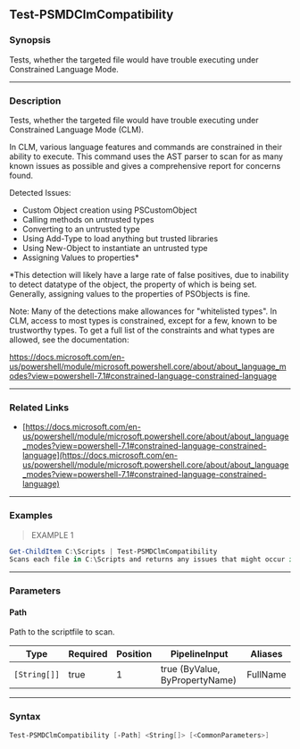 Test-PSMDClmCompatibility
-------------------------

### Synopsis
Tests, whether the targeted file would have trouble executing under Constrained Language Mode.

---

### Description

Tests, whether the targeted file would have trouble executing under Constrained Language Mode (CLM).

In CLM, various language features and commands are constrained in their ability to execute.
This command uses the AST parser to scan for as many known issues as possible and gives a comprehensive report for concerns found.

Detected Issues:
- Custom Object creation using PSCustomObject
- Calling methods on untrusted types
- Converting to an untrusted type
- Using Add-Type to load anything but trusted libraries
- Using New-Object to instantiate an untrusted type
- Assigning Values to properties*

*This detection will likely have a large rate of false positives, due to inability to detect datatype of the object, the property of which is being set.
Generally, assigning values to the properties of PSObjects is fine.

Note:
Many of the detections make allowances for "whitelisted types".
In CLM, access to most types is constrained, except for a few, known to be trustworthy types.
To get a full list of the constraints and what types are allowed, see the documentation:

https://docs.microsoft.com/en-us/powershell/module/microsoft.powershell.core/about/about_language_modes?view=powershell-7.1#constrained-language-constrained-language

---

### Related Links
* [https://docs.microsoft.com/en-us/powershell/module/microsoft.powershell.core/about/about_language_modes?view=powershell-7.1#constrained-language-constrained-language](https://docs.microsoft.com/en-us/powershell/module/microsoft.powershell.core/about/about_language_modes?view=powershell-7.1#constrained-language-constrained-language)

---

### Examples
> EXAMPLE 1

```PowerShell
Get-ChildItem C:\Scripts | Test-PSMDClmCompatibility
Scans each file in C:\Scripts and returns any issues that might occur in CLM.
```

---

### Parameters
#### **Path**
Path to the scriptfile to scan.

|Type        |Required|Position|PipelineInput                 |Aliases |
|------------|--------|--------|------------------------------|--------|
|`[String[]]`|true    |1       |true (ByValue, ByPropertyName)|FullName|

---

### Syntax
```PowerShell
Test-PSMDClmCompatibility [-Path] <String[]> [<CommonParameters>]
```
